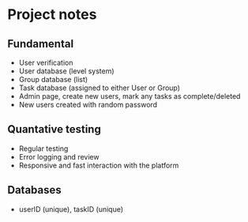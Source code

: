 # Project notes

## Fundamental
- User verification
- User database (level system)
- Group database (list)
- Task database (assigned to either User or Group)
- Admin page, create new users, mark any tasks as complete/deleted
- New users created with random password

## Quantative testing
- Regular testing
- Error logging and review
- Responsive and fast interaction with the platform

## Databases
- userID (unique), taskID (unique)